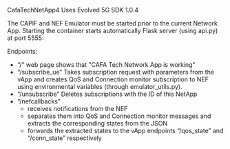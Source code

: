CafaTechNetApp4
Uses Evolved 5G SDK 1.0.4

The CAPIF and NEF Emulator must be started prior to the current Network App.
Starting the container starts automatically Flask server (using api.py) at port 5555:

Endpoints:
- “/” web page shows that "CAFA Tech Network App is working"
- “/subscribe_ue” 
	Takes subscription request with parameters from the vApp and creates
	QoS and Connection monitor subscription to NEF using environmental 
	variables (through emulator_utils.py).
- “/unsubscribe”
	Deletes subscriptions with the ID of this NetApp
- “/nefcallbacks”
	- receives notifications from the NEF
	- separates them into QoS and Connection monitor messages
		and extracts the corresponding states from the JSON
	- forwards the extracted states to the vApp endpoints “/qos_state”
		and “/conn_state” respectively
